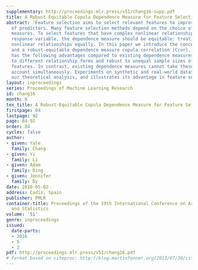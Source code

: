 ```yaml
---
supplementary: http://proceedings.mlr.press/v51/chang16-supp.pdf
title: A Robust-Equitable Copula Dependence Measure for Feature Selection
abstract: 'Feature selection aims to select relevant features to improve the performance
  of predictors. Many feature selection methods depend on the choice of dependence
  measures. To select features that have complex nonlinear relationships with the
  response variable, the dependence measure should be equitable: treating linear and
  nonlinear relationships equally. In this paper we introduce the concept of robust-equitability
  and a robust-equitable dependence measure copula correlation (Ccor). This measure
  has the following advantages compared to existing dependence measures: it is robust
  to different relationship forms and robust to unequal sample sizes of different
  features. In contrast, existing dependence measures cannot take these factors into
  account simultaneously. Experiments on synthetic and real-world datasets confirm
  our theoretical analysis, and illustrates its advantage in feature selection.'
layout: inproceedings
series: Proceedings of Machine Learning Research
id: chang16
month: 0
tex_title: A Robust-Equitable Copula Dependence Measure for Feature Selection
firstpage: 84
lastpage: 92
page: 84-92
order: 84
cycles: false
author:
- given: Yale
  family: Chang
- given: Yi
  family: Li
- given: Adam
  family: Ding
- given: Jennifer
  family: Dy
date: 2016-05-02
address: Cadiz, Spain
publisher: PMLR
container-title: Proceedings of the 19th International Conference on Artificial Intelligence
  and Statistics
volume: '51'
genre: inproceedings
issued:
  date-parts:
  - 2016
  - 5
  - 2
pdf: http://proceedings.mlr.press/v51/chang16.pdf
# Format based on citeproc: http://blog.martinfenner.org/2013/07/30/citeproc-yaml-for-bibliographies/
---
```

